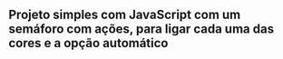 ## Projeto simples com JavaScript com um semáforo com ações, para ligar cada uma das cores e a opção automático